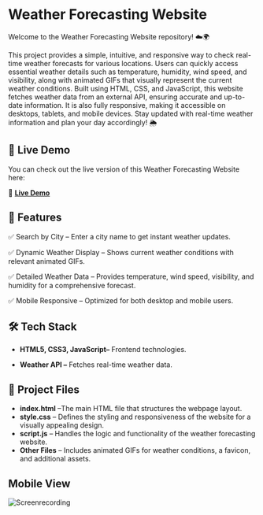 # Weather Forecasting Website
Welcome to the Weather Forecasting Website repository! ☁️🌍

This project provides a simple, intuitive, and responsive way to check real-time weather forecasts for various locations. Users can quickly access essential weather details such as temperature, humidity, wind speed, and visibility, along with animated GIFs that visually represent the current weather conditions.
Built using HTML, CSS, and JavaScript, this website fetches weather data from an external API, ensuring accurate and up-to-date information. It is also fully responsive, making it accessible on desktops, tablets, and mobile devices.
Stay updated with real-time weather information and plan your day accordingly! 🌦️
## 🚀 Live Demo  
You can check out the live version of this Weather Forecasting Website here:  

🔗 **[Live Demo](http://divya-weather-forcasting-website.netlify.app)**  

## 📌 Features
✅ Search by City – Enter a city name to get instant weather updates.

✅ Dynamic Weather Display – Shows current weather conditions with relevant animated GIFs.

✅ Detailed Weather Data – Provides temperature, wind speed, visibility, and humidity for a comprehensive forecast.

✅ Mobile Responsive – Optimized for both desktop and mobile users.
## 🛠️ Tech Stack
- **HTML5, CSS3, JavaScript–** Frontend technologies.

- **Weather API –** Fetches real-time weather data.

## 📂 Project Files
- **index.html** –The main HTML file that structures the webpage layout.
- **style.css** – Defines the styling and responsiveness of the website for a visually appealing design.
- **script.js** – Handles the logic and functionality of the weather forecasting website.
- **Other Files** – Includes animated GIFs for weather conditions, a favicon, and additional assets.

## Mobile View
![Screenrecording](https://drive.google.com/file/d/1tgC3dTN0rv2-VLZVut7CNySo9vsnCm-H/view?usp=drive_link)

